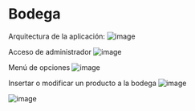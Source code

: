 # Bodega
Arquitectura de la aplicación:
![image](https://github.com/user-attachments/assets/005ada93-a180-4c8d-9cb6-d9bf2bf8d3da)

Acceso de administrador
![image](https://github.com/user-attachments/assets/dd82de0b-719c-4db9-ba46-7baae365412d)

Menú de opciones
![image](https://github.com/user-attachments/assets/2b3611be-f55d-406f-b784-35ca87265da8)

Insertar o modificar un producto a la bodega
![image](https://github.com/user-attachments/assets/838b07a4-64f0-46fb-be9d-3ab55706b37a)


![image](https://github.com/user-attachments/assets/cab4c1e3-89ab-416b-9eea-1b1ae411336a)
